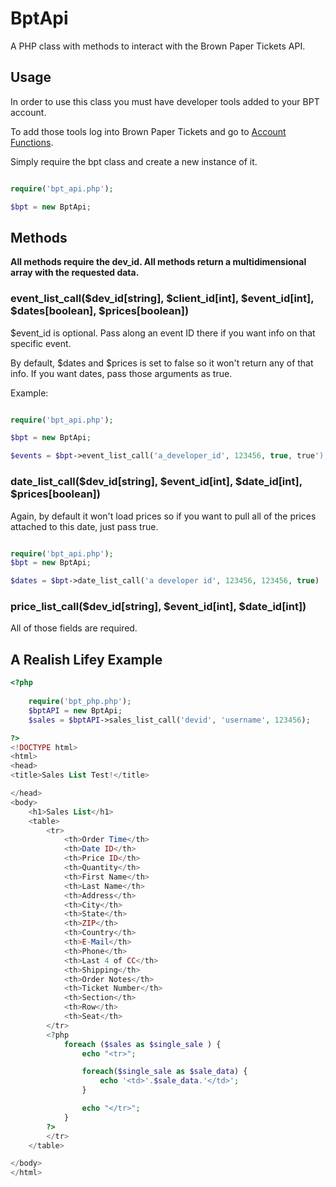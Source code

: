 BptApi
========

A PHP class with methods to interact with the Brown Paper Tickets API.

Usage
-----

In order to use this class you must have developer tools added to your
BPT account. 

To add those tools log into Brown Paper Tickets and go to 
[Account Functions](https://www.brownpapertickets.com/user/functions.html).

Simply require the bpt class and create a new instance of it.

```php

require('bpt_api.php');

$bpt = new BptApi;
```

Methods
-------
**All methods require the dev_id. All methods return a multidimensional 
array with the requested data.**

### event_list_call($dev_id[string], $client_id[int], $event_id[int], $dates[boolean], $prices[boolean])

$event_id is optional. Pass along an event ID there if you want info 
on that specific event.

By default, $dates and $prices is set to false so it won't return any of
that info. If you want dates, pass those arguments as true.

Example:

```php

require('bpt_api.php');

$bpt = new BptApi;

$events = $bpt->event_list_call('a_developer_id', 123456, true, true');
```

### date_list_call($dev_id[string], $event_id[int], $date_id[int], $prices[boolean])

Again, by default it won't load prices so if you want to pull all of the
prices attached to this date, just pass true.

```php

require('bpt_api.php');
$bpt = new BptApi;

$dates = $bpt->date_list_call('a developer id', 123456, 123456, true)
```

### price_list_call($dev_id[string], $event_id[int], $date_id[int])

All of those fields are required.


A Realish Lifey Example
-----------------------

```php
<?php 
    
    require('bpt_php.php');
    $bptAPI = new BptApi;
    $sales = $bptAPI->sales_list_call('devid', 'username', 123456);

?>
<!DOCTYPE html>
<html>
<head>
<title>Sales List Test!</title>

</head>
<body>
    <h1>Sales List</h1>
    <table>
        <tr>
            <th>Order Time</th>
            <th>Date ID</th>
            <th>Price ID</th>
            <th>Quantity</th>
            <th>First Name</th>
            <th>Last Name</th>
            <th>Address</th>
            <th>City</th>
            <th>State</th>
            <th>ZIP</th>
            <th>Country</th>
            <th>E-Mail</th>
            <th>Phone</th>
            <th>Last 4 of CC</th>
            <th>Shipping</th>
            <th>Order Notes</th>
            <th>Ticket Number</th>
            <th>Section</th>
            <th>Row</th>
            <th>Seat</th> 
        </tr>
        <?php 
            foreach ($sales as $single_sale ) {
                echo "<tr>";

                foreach($single_sale as $sale_data) {
                    echo '<td>'.$sale_data.'</td>';
                }

                echo "</tr>";
            }
        ?>
        </tr>
    </table>

</body>
</html>
```